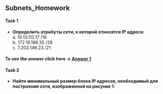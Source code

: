 ## Subnets_Homework

#### Task 1
* **Определить атрибуты сети, к которой относятся IP адреса:**<br/>
a. 10.13.112.17 /16 <br/>
b. 172.18.188.35 /28 <br/>
c. 7.202.146.23 /21 <br/>
#### To see the answer click here -> [Answer 1](https://github.com/MikeBakinovski/DevOps_Fundamentals/blob/main/01%20Subnets_Homework/Task_1/README.m)
#### Task 2
* **Найти минимальный размер блока IP адресов, необходимый для построения сети, изображенной на рисунке 1:**
![]()

